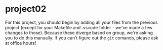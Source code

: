 # project02

For this project, you should begin by adding all your files from the previous project (except for your Makefile and .vscode folder - we've made a few changes to those).  Because these diverge based on group, we're asking you to do this manually.
If you can't figure out the `git` comands, please ask at office hours!
